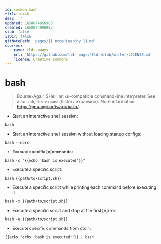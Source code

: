 ```yaml
---
id: common.bash
title: Bash
desc: ''
updated: 1660874996983
created: 1660874996983
stub: false
isDir: false
gitNotePath: 'pages/{{ noteHiearchy }}.md'
sources:
  - name: tldr-pages
    url: 'https://github.com/tldr-pages/tldr/blob/master/LICENSE.md'
    license: Creative Commons
---
```

# bash

> Bourne-Again SHell, an `sh`-compatible command-line interpreter.
> See also: `zsh`, `histexpand` (history expansion).
> More information: <https://gnu.org/software/bash/>.

- Start an interactive shell session:

`bash`

- Start an interactive shell session without loading startup configs:

`bash --norc`

- Execute specific [c]ommands:

`bash -c "{{echo 'bash is executed'}}"`

- Execute a specific script:

`bash {{path/to/script.sh}}`

- Execute a specific script while printing each command before executing it:

`bash -x {{path/to/script.sh}}`

- Execute a specific script and stop at the first [e]rror:

`bash -e {{path/to/script.sh}}`

- Execute specific commands from stdin:

`{{echo "echo 'bash is executed'"}} | bash`

